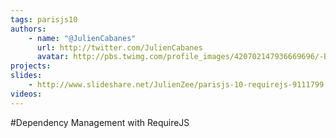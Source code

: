 ```yaml
---
tags: parisjs10
authors:
    - name: "@JulienCabanes"
      url: http://twitter.com/JulienCabanes
      avatar: http://pbs.twimg.com/profile_images/420702147936669696/-BRj5DYa_bigger.jpeg
projects:
slides:
    - http://www.slideshare.net/JulienZee/parisjs-10-requirejs-9111799
videos:
---
```

#Dependency Management with RequireJS
